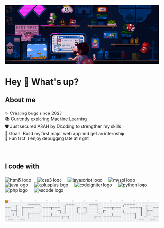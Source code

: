 <div align="center">
  <img style="max-width: 100%; display: inline-block;" src="img/mario.gif"  />
</div>

###

<h1 align="left">Hey 👋 What's up?</h1>



<h2 align="left">About me</h2>

###


###

<p align="left">
✨ Creating bugs since 2023<br>
📚 Currently exploring Machine Learning<br>
🛡️ Just secured ASAH by Dicoding to strengthen my skills<br>
🎯 Goals: Build my first major web app and get an internship<br>
🎲 Fun fact: I enjoy debugging late at night
</p>

###

<br clear="both">

<h2 align="left">I code with</h2>

###

<div align="left">
  <img src="https://cdn.jsdelivr.net/gh/devicons/devicon/icons/html5/html5-original.svg" height="40" alt="html5 logo"  />
  <img width="12" />
  <img src="https://cdn.jsdelivr.net/gh/devicons/devicon/icons/css3/css3-original.svg" height="40" alt="css3 logo"  />
  <img width="12" />
  <img src="https://cdn.jsdelivr.net/gh/devicons/devicon/icons/javascript/javascript-original.svg" height="40" alt="javascript logo"  />
  <img width="12" />
  <img src="https://cdn.jsdelivr.net/gh/devicons/devicon/icons/mysql/mysql-original.svg" height="40" alt="mysql logo"  />
  <img width="12" />
  <img src="https://cdn.jsdelivr.net/gh/devicons/devicon/icons/java/java-original.svg" height="40" alt="java logo"  />
  <img width="12" />
  <img src="https://cdn.jsdelivr.net/gh/devicons/devicon/icons/cplusplus/cplusplus-original.svg" height="40" alt="cplusplus logo"  />
  <img width="12" />
  <img src="https://cdn.jsdelivr.net/gh/devicons/devicon/icons/codeigniter/codeigniter-plain.svg" height="40" alt="codeigniter logo"  />
  <img width="12" />
  <img src="https://cdn.jsdelivr.net/gh/devicons/devicon/icons/python/python-original.svg" height="40" alt="python logo"  />
  <img width="12" />
  <img src="https://cdn.jsdelivr.net/gh/devicons/devicon/icons/php/php-original.svg" height="40" alt="php logo"  />
  <img width="12" />
  <img src="https://cdn.jsdelivr.net/gh/devicons/devicon/icons/vscode/vscode-original.svg" height="40" alt="vscode logo"  />
</div>

###

<picture>
  <source media="(prefers-color-scheme: dark)" srcset="https://raw.githubusercontent.com/FirdausKz/FirdausKz/output/pacman-contribution-graph-dark.svg">
  <source media="(prefers-color-scheme: light)" srcset="https://raw.githubusercontent.com/FirdausKz/FirdausKz/output/pacman-contribution-graph.svg">
  <img alt="pacman contribution graph" src="https://raw.githubusercontent.com/FirdausKz/FirdausKz/output/pacman-contribution-graph.svg">
</picture>

###
